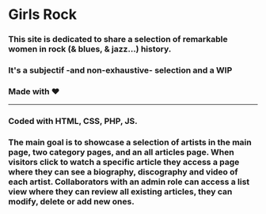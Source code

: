  # Girls Rock
 ### This site is dedicated to share a selection of remarkable women in rock (& blues, & jazz...) history. 
 ### It's a subjectif -and non-exhaustive- selection and a WIP
 ### Made with ❤
 ____
 
 ### Coded with HTML, CSS, PHP, JS.
 ### The main goal is to showcase a selection of artists in the main page, two category pages, and an all articles page. When visitors click to watch a specific article they access a page where they can see a biography, discography and video of each artist. Collaborators with an admin role can access a list view where they can review all existing articles, they can modify, delete or add new ones.
